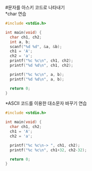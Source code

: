 #문자를 아스키 코드로 나타내기  
*char 연습
```c
#include <stdio.h>

int main(void) {
  char ch1, ch2;
  int a, b;
  scanf("%d %d", &a, &b);
  ch1 = 'A';
  ch2 = 'a';
  printf("%c %c\n", ch1, ch2);
  printf("%d %d\n", ch1, ch2);

  printf("%c %c\n", a, b);
  printf("%d %d\n", a, b);

  return 0;
}
```
*ASCII 코드를 이용한 대소문자 바꾸기 연습
```c
#include <stdio.h>

int main(void) {
  char ch1, ch2;
  ch1 = 'A';
  ch2 = 'a';

  printf("%c %c\n-> ", ch1, ch2);
  printf("%c %c\n", ch1+32, ch2-32);

  return 0;
}
```


